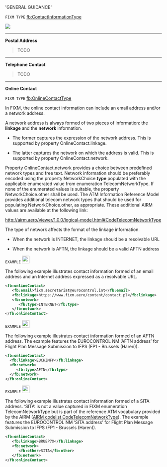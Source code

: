 'GENERAL GUIDANCE'

`FIXM TYPE` [fb:ContactInformationType](https://www.fixm.aero/releases/FIXM-4.2.0/doc/schema_documentation/Fixm_ContactInformationType.html#Link1)

<img src="https://github.com/hlepori/fixm_test/blob/master/media/ContactInformationType.png"/>

***

**Postal Address**

> TODO

***

**Telephone Contact**

> TODO

***

**Online Contact**

`FIXM TYPE` [fb:OnlineContactType](https://www.fixm.aero/releases/FIXM-4.2.0/doc/schema_documentation/Fixm_ContactInformationType.html#Link1)

In FIXM, the online contact information can include an email address
and/or a network address.

A network address is always formed of two pieces of information: the
**linkage** and the **network** information.

-   The former captures the expression of the network address. This is
    supported by property OnlineContact.linkage.

-   The latter captures the network on which the address is valid. This
    is supported by property OnlineContact.network.

Property OnlineContact.network provides a choice between predefined
network types and free text. Network information should be preferably
encoded using the property NetworkChoice.**type** populated with the
applicable enumerated value from enumeration TelecomNetworkType. If none
of the enumerated values is suitable, the property NetworkChoice.other
shall be used. The ATM Information Reference Model provides additional
telecom network types that should be used for populating
NetworkChoice.other, as appropriate. These additional AIRM values are
available at the following link:

<http://airm.aero/viewer/1.0.0/logical-model.html#CodeTelecomNetworkType>

The type of network affects the format of the linkage information.

-   When the network is INTERNET, the linkage should be a resolvable URL

-   When the network is AFTN, the linkage should be a valid AFTN address

`EXAMPLE` <img src="./media/ok.png" style="width:0.25in;height:0.25in" />

The following example illustrates contact information formed of an email
address and an Internet address expressed as a resolvable URL.

```xml
<fb:onlineContact>
   <fb:email>fixm.secretariat@eurocontrol.int</fb:email>
   <fb:linkage>https://www.fixm.aero/content/contact.pl</fb:linkage>
   <fb:network>
      <fb:type>INTERNET</fb:type>
   </fb:network>
</fb:onlineContact>
```

`EXAMPLE` <img src="./media/ok.png" style="width:0.25in;height:0.25in" />

The following example illustrates contact information formed of an AFTN
address. The example features the EUROCONTROL NM ‘AFTN address’ for
Flight Plan Message Submission to IFPS (FP1 - Brussels (Haren)).

```xml
<fb:onlineContact>
  <fb:linkage>EUCHZMFP</fb:linkage>
  <fb:network>
     <fb:type>AFTN</fb:type>
  </fb:network>
</fb:onlineContact>
```

`EXAMPLE` <img src="./media/ok.png" style="width:0.25in;height:0.25in" />

The following example illustrates contact information formed of a SITA
address. ‘SITA’ is not a value captured in FIXM enumeration
TelecomNetworkType but is part of the reference ATM vocabulary provided
by the AIRM ([AIRM codelist
CodeTelecomNetworkType](http://airm.aero/viewer/1.0.0/logical-model.html#CodeTelecomNetworkType)).
The example features the EUROCONTROL NM ‘SITA address’ for Flight Plan
Message Submission to IFPS (FP1 - Brussels (Haren)).

```xml
<fb:onlineContact>
   <fb:linkage>BRUEP7X</fb:linkage>
   <fb:network>
      <fb:other>SITA</fb:other>
   </fb:network>
</fb:onlineContact>
```